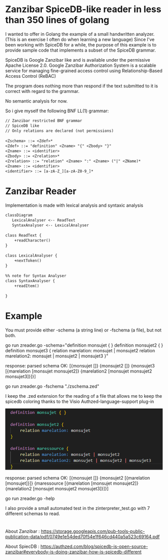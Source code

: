 # Zanzibar SpiceDB-like reader in less than 350 lines of golang

I wanted to offer in Golang the example of a small handwritten analyzer.
(This is an exercise I often do when learning a new language)
Since I've been working with SpiceDB for a while, the purpose of this example is to provide sample code that implements a subset of the SpiceDB grammar.

SpiceDB is Google Zanzibar like and is available under the permissive Apache License 2.0. 
Google Zanzibar Authorization System is a scalable service for managing fine-grained access control using Relationship-Based Access Control (ReBAC)

The program does nothing more than respond if the text submitted to it is correct with regard to the grammar.

No semantic analysis for now.


So i give myself the following BNF LL(1) grammar:


```
// Zanzibar restricted BNF grammar
// SpiceDB like
// Only relations are declared (not permissions)

<Zschema> ::= <Zdef>*
<Zdef> ::= "definition" <Zname> "{" <Zbody> "}"
<Zname> ::= <identifier>
<Zbody> ::= <Zrelation>*
<Zrelation> ::= "relation" <Zname> ":" <Zname> ("|" <ZName)*
<Zname> ::= <identifier>
<identifier> ::= [a-zA-Z_][a-zA-Z0-9_]*

```

# Zanzibar Reader

Implementation is made with lexical analysis and syntaxic analysis

```mermaid
classDiagram
   LexicalAnalyser <-- ReadText
   SyntaxAnalyser <-- LexicalAnalyser
   
class ReadText {
    +readCharacter()
}

class LexicalAnalyser {
    +nextToken()
}

%% note for Syntax Analyser
class SyntaxAnalyser {
    +readItem()
    
}

```

# Example

You must provide either -schema (a string line) or -fschema (a file), but not both.

go run zreader.go -schema="definition monsujet { } definition monsujet2 { } definition monsujet3 { relation marelation: monsujet | monsujet2  relation marelation2: monsujet | monsujet2 | monsujet3  }"

response: parsed schema OK: [{monsujet []} {monsujet2 []} {monsujet3 [{marelation [monsujet monsujet2]} {marelation2 [monsujet monsujet2 monsujet3]}]}]

go run  zreader.go -fschema "./zschema.zed"

I keep the .zed extension for the reading of a file that allows me to keep the spicedb coloring thanks to the Visio Authzed-language-support plug-in

![example](./images/zschema.png)


response: parsed schema OK: [{monsujet []} {monsujet2 [{marelation [monsujet]}]} {maressource [{marelation [monsujet monsujet2]} {marelation2 [monsujet monsujet2 monsujet3]}]}]

go run zreader.go -help

I also provide a small automated test in the zinterpreter_test.go with 7 different schemas to read.

# 

About Zanzibar : https://storage.googleapis.com/pub-tools-public-publication-data/pdf/0749e1e54ded70f54e1f646cd440a5a523c69164.pdf

About SpiecDB : https://authzed.com/blog/spicedb-is-open-source-zanzibar#everybody-is-doing-zanzibar-how-is-spicedb-different
